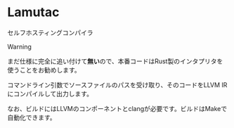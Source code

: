 # Lamutac
セルフホスティングコンパイラ

> [!WARNING]
> まだ仕様に完全に追い付けて**無い**ので、本番コードはRust製のインタプリタを使うことをお勧めします。

コマンドライン引数でソースファイルのパスを受け取り、そのコードをLLVM IRにコンパイルして出力します。

なお、ビルドにはLLVMのコンポーネントとclangが必要です。ビルドはMakeで自動化できます。
